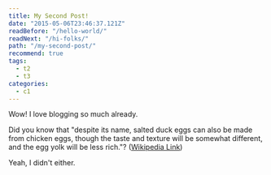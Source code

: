 ```yaml
---
title: My Second Post!
date: "2015-05-06T23:46:37.121Z"
readBefore: "/hello-world/"
readNext: "/hi-folks/"
path: "/my-second-post/"
recommend: true
tags:
  - t2
  - t3
categories:
  - c1
---
```


Wow! I love blogging so much already.

Did you know that "despite its name, salted duck eggs can also be made from chicken eggs, though the taste and texture will be somewhat different, and the egg yolk will be less rich."? ([Wikipedia Link](http://en.wikipedia.org/wiki/Salted_duck_egg))

Yeah, I didn't either.
